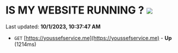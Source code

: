 # IS MY WEBSITE RUNNING ? [![](https://img.shields.io/static/v1?label=Sponsor&message=%E2%9D%A4&logo=GitHub&color=%23fe8e86)](https://github.com/sponsors/<username>)

Last updated: **10/1/2023, 10:37:47 AM**

- `GET` [https://youssefservice.me](https://youssefservice.me) - **Up** (1214ms)
